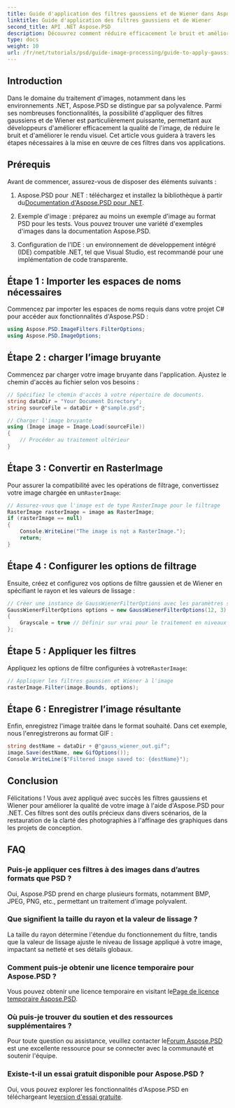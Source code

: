 ```yaml
---
title: Guide d'application des filtres gaussiens et de Wiener dans Aspose.PSD pour .NET
linktitle: Guide d'application des filtres gaussiens et de Wiener
second_title: API .NET Aspose.PSD
description: Découvrez comment réduire efficacement le bruit et améliorer la qualité de l'image dans vos applications .NET à l'aide de filtres gaussiens et de Wiener avec Aspose.PSD. Ce guide complet vous guide tout au long du processus de configuration et de filtrage.
type: docs
weight: 10
url: /fr/net/tutorials/psd/guide-image-processing/guide-to-apply-gaussian-wiener-filters/
---
```

## Introduction

Dans le domaine du traitement d'images, notamment dans les environnements .NET, Aspose.PSD se distingue par sa polyvalence. Parmi ses nombreuses fonctionnalités, la possibilité d'appliquer des filtres gaussiens et de Wiener est particulièrement puissante, permettant aux développeurs d'améliorer efficacement la qualité de l'image, de réduire le bruit et d'améliorer le rendu visuel. Cet article vous guidera à travers les étapes nécessaires à la mise en œuvre de ces filtres dans vos applications.

## Prérequis

Avant de commencer, assurez-vous de disposer des éléments suivants :

1.  Aspose.PSD pour .NET : téléchargez et installez la bibliothèque à partir du[Documentation d'Aspose.PSD pour .NET](https://reference.aspose.com/psd/net/).
   
2. Exemple d'image : préparez au moins un exemple d'image au format PSD pour les tests. Vous pouvez trouver une variété d'exemples d'images dans la documentation Aspose.PSD.

3. Configuration de l'IDE : un environnement de développement intégré (IDE) compatible .NET, tel que Visual Studio, est recommandé pour une implémentation de code transparente.

## Étape 1 : Importer les espaces de noms nécessaires

Commencez par importer les espaces de noms requis dans votre projet C# pour accéder aux fonctionnalités d'Aspose.PSD :

```csharp
using Aspose.PSD.ImageFilters.FilterOptions;
using Aspose.PSD.ImageOptions;
```

## Étape 2 : charger l’image bruyante

Commencez par charger votre image bruyante dans l'application. Ajustez le chemin d'accès au fichier selon vos besoins :

```csharp
// Spécifiez le chemin d'accès à votre répertoire de documents.
string dataDir = "Your Document Directory";
string sourceFile = dataDir + @"sample.psd";

// Charger l'image bruyante
using (Image image = Image.Load(sourceFile))
{
    // Procéder au traitement ultérieur
}
```

## Étape 3 : Convertir en RasterImage

 Pour assurer la compatibilité avec les opérations de filtrage, convertissez votre image chargée en un`RasterImage`:

```csharp
// Assurez-vous que l'image est de type RasterImage pour le filtrage
RasterImage rasterImage = image as RasterImage;
if (rasterImage == null)
{
    Console.WriteLine("The image is not a RasterImage.");
    return;
}
```

## Étape 4 : Configurer les options de filtrage

Ensuite, créez et configurez vos options de filtre gaussien et de Wiener en spécifiant le rayon et les valeurs de lissage :

```csharp
// Créer une instance de GaussWienerFilterOptions avec les paramètres spécifiés
GaussWienerFilterOptions options = new GaussWienerFilterOptions(12, 3)
{
    Grayscale = true // Définir sur vrai pour le traitement en niveaux de gris
};
```

## Étape 5 : Appliquer les filtres

 Appliquez les options de filtre configurées à votre`RasterImage`:

```csharp
// Appliquer les filtres gaussien et Wiener à l'image
rasterImage.Filter(image.Bounds, options);
```

## Étape 6 : Enregistrer l’image résultante

Enfin, enregistrez l'image traitée dans le format souhaité. Dans cet exemple, nous l'enregistrerons au format GIF :

```csharp
string destName = dataDir + @"gauss_wiener_out.gif";
image.Save(destName, new GifOptions());
Console.WriteLine($"Filtered image saved to: {destName}");
```

## Conclusion

Félicitations ! Vous avez appliqué avec succès les filtres gaussiens et Wiener pour améliorer la qualité de votre image à l'aide d'Aspose.PSD pour .NET. Ces filtres sont des outils précieux dans divers scénarios, de la restauration de la clarté des photographies à l'affinage des graphiques dans les projets de conception.

## FAQ

### Puis-je appliquer ces filtres à des images dans d’autres formats que PSD ?

Oui, Aspose.PSD prend en charge plusieurs formats, notamment BMP, JPEG, PNG, etc., permettant un traitement d'image polyvalent.

### Que signifient la taille du rayon et la valeur de lissage ?

La taille du rayon détermine l'étendue du fonctionnement du filtre, tandis que la valeur de lissage ajuste le niveau de lissage appliqué à votre image, impactant sa netteté et ses détails globaux.

### Comment puis-je obtenir une licence temporaire pour Aspose.PSD ?

 Vous pouvez obtenir une licence temporaire en visitant le[Page de licence temporaire Aspose.PSD](https://purchase.conholdate.com/temporary-license/).

### Où puis-je trouver du soutien et des ressources supplémentaires ?

 Pour toute question ou assistance, veuillez contacter le[Forum Aspose.PSD](https://forum.aspose.com/c/psd/34) est une excellente ressource pour se connecter avec la communauté et soutenir l'équipe.

### Existe-t-il un essai gratuit disponible pour Aspose.PSD ?

 Oui, vous pouvez explorer les fonctionnalités d'Aspose.PSD en téléchargeant le[version d'essai gratuite](https://releases.aspose.com/).